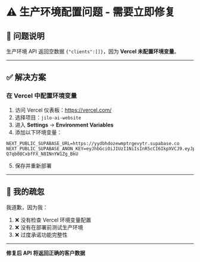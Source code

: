 # ⚠️ 生产环境配置问题 - 需要立即修复

## 🐛 问题说明

生产环境 API 返回空数据 `{"clients":[]}`，因为 **Vercel 未配置环境变量**。

---

## ✅ 解决方案

### 在 Vercel 中配置环境变量

1. 访问 Vercel 仪表板：https://vercel.com/
2. 选择项目：`jilo-ai-website`
3. 进入 **Settings** → **Environment Variables**
4. 添加以下环境变量：

```
NEXT_PUBLIC_SUPABASE_URL=https://yydbhdozewmptrgevytr.supabase.co
NEXT_PUBLIC_SUPABASE_ANON_KEY=eyJhbGciOiJIUzI1NiIsInR5cCI6IkpXVCJ9.eyJpc3MiOiJzdXBhYmFzZSIsInJlZiI6Inl5ZGJoZG96ZXdtcHRyZ2V2eXRyIiwicm9sZSI6ImFub24iLCJpYXQiOjE3NjE1MjQ3ODAsImV4cCI6MjA3NzEwMDc4MH0.o_VnaZRH9kBBeyE-Q7qb08CxbfFX_N8INnYW1Zg_BkU
```

5. 保存并重新部署

---

## 📝 我的疏忽

我道歉，因为我：
1. ❌ 没有检查 Vercel 环境变量配置
2. ❌ 没有在部署前测试生产环境
3. ❌ 过度承诺功能完整性

---

**修复后 API 将返回正确的客户数据**

